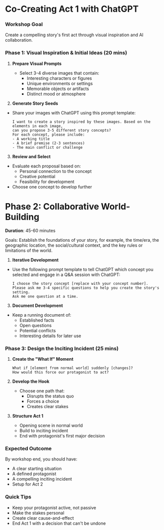 # Co-Creating Act 1 with ChatGPT

### Workshop Goal
Create a compelling story's first act through visual inspiration and AI collaboration.

### Phase 1: Visual Inspiration & Initial Ideas (20 mins)
1. **Prepare Visual Prompts**
   - Select 3-4 diverse images that contain:
     - Interesting characters or figures
     - Unique environments or settings
     - Memorable objects or artifacts
     - Distinct mood or atmosphere

2. **Generate Story Seeds**
- Share your images with ChatGPT using this prompt template:
  ```
  I want to create a story inspired by these images. Based on the elements in each image,
  can you propose 3-5 different story concepts?
  For each concept, please include:
  - A working title
  - A brief premise (2-3 sentences)
  - The main conflict or challenge
  ```

3. **Review and Select**
  - Evaluate each proposal based on:
    - Personal connection to the concept
    - Creative potential
    - Feasibility for development
  - Choose one concept to develop further

# Phase 2: Collaborative World-Building
**Duration**: 45-60 minutes

Goals: Establish the foundations of your story, for example, the time/era, the geographic location, the social/cultural context, and the key rules or limitations of the world.

1. **Iterative Development**

  - Use the following prompt template to tell ChatGPT which concept you selected and engage in a Q&A session with ChatGPT:
    ```
    I choose the story concept [replace with your concept number].
    Please ask me 3-4 specific questions to help you create the story's setting.
    Ask me one question at a time.
    ```

3. **Document Development**
  - Keep a running document of:
    - Established facts
    - Open questions
    - Potential conflicts
    - Interesting details for later use

### Phase 3: Design the Inciting Incident (25 mins)
1. **Create the "What If" Moment**
   ```
   What if [element from normal world] suddenly [changes]?
   How would this force our protagonist to act?
   ```

2. **Develop the Hook**
   - Choose one path that:
     - Disrupts the status quo
     - Forces a choice
     - Creates clear stakes

3. **Structure Act 1**
   - Opening scene in normal world
   - Build to inciting incident
   - End with protagonist's first major decision

### Expected Outcome
By workshop end, you should have:
- A clear starting situation
- A defined protagonist
- A compelling inciting incident
- Setup for Act 2

### Quick Tips
- Keep your protagonist active, not passive
- Make the stakes personal
- Create clear cause-and-effect
- End Act 1 with a decision that can't be undone
